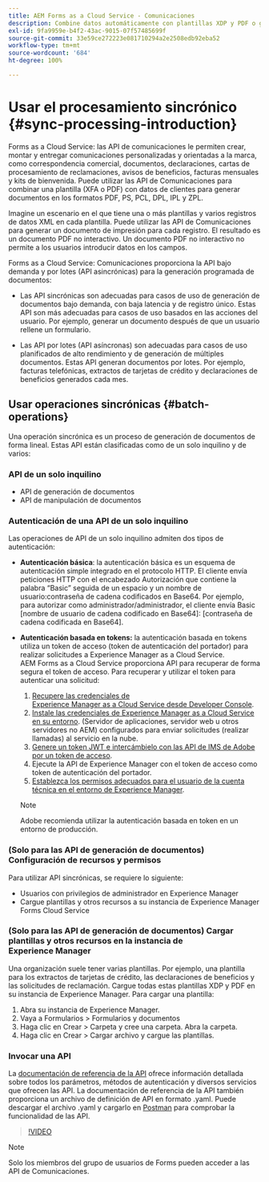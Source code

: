 ```yaml
---
title: AEM Forms as a Cloud Service - Comunicaciones
description: Combine datos automáticamente con plantillas XDP y PDF o genere salidas en formato PCL, ZPL y PostScript
exl-id: 9fa9959e-b4f2-43ac-9015-07f57485699f
source-git-commit: 33e59ce272223e081710294a2e2508edb92eba52
workflow-type: tm+mt
source-wordcount: '684'
ht-degree: 100%

---
```



# Usar el procesamiento sincrónico {#sync-processing-introduction}

Forms as a Cloud Service: las API de comunicaciones le permiten crear, montar y entregar comunicaciones personalizadas y orientadas a la marca, como correspondencia comercial, documentos, declaraciones, cartas de procesamiento de reclamaciones, avisos de beneficios, facturas mensuales y kits de bienvenida. Puede utilizar las API de Comunicaciones para combinar una plantilla (XFA o PDF) con datos de clientes para generar documentos en los formatos PDF, PS, PCL, DPL, IPL y ZPL.

Imagine un escenario en el que tiene una o más plantillas y varios registros de datos XML en cada plantilla. Puede utilizar las API de Comunicaciones para generar un documento de impresión para cada registro. <!-- You can also combine the records into a single document. --> El resultado es un documento PDF no interactivo. Un documento PDF no interactivo no permite a los usuarios introducir datos en los campos.

Forms as a Cloud Service: Comunicaciones proporciona la API bajo demanda y por lotes (API asincrónicas) para la generación programada de documentos:

* Las API sincrónicas son adecuadas para casos de uso de generación de documentos bajo demanda, con baja latencia y de registro único. Estas API son más adecuadas para casos de uso basados en las acciones del usuario. Por ejemplo, generar un documento después de que un usuario rellene un formulario.

* Las API por lotes (API asíncronas) son adecuadas para casos de uso planificados de alto rendimiento y de generación de múltiples documentos. Estas API generan documentos por lotes. Por ejemplo, facturas telefónicas, extractos de tarjetas de crédito y declaraciones de beneficios generados cada mes.

## Usar operaciones sincrónicas {#batch-operations}

Una operación sincrónica es un proceso de generación de documentos de forma lineal. Estas API están clasificadas como de un solo inquilino y de varios:

### API de un solo inquilino

* API de generación de documentos
* API de manipulación de documentos

<!-- 
### Multi-tenant APIs

* Document utility APIs -->


### Autenticación de una API de un solo inquilino

Las operaciones de API de un solo inquilino admiten dos tipos de autenticación:

* **Autenticación básica**: la autenticación básica es un esquema de autenticación simple integrado en el protocolo HTTP. El cliente envía peticiones HTTP con el encabezado Autorización que contiene la palabra “Basic” seguida de un espacio y un nombre de usuario:contraseña de cadena codificados en Base64. Por ejemplo, para autorizar como administrador/administrador, el cliente envía Basic [nombre de usuario de cadena codificado en Base64]: [contraseña de cadena codificada en Base64].

* **Autenticación basada en tokens:** la autenticación basada en tokens utiliza un token de acceso (token de autenticación del portador) para realizar solicitudes a Experience Manager as a Cloud Service. AEM Forms as a Cloud Service proporciona API para recuperar de forma segura el token de acceso. Para recuperar y utilizar el token para autenticar una solicitud:

   1. [Recupere las credenciales de Experience Manager as a Cloud Service desde Developer Console](https://experienceleague.adobe.com/docs/experience-manager-learn/getting-started-with-aem-headless/authentication/service-credentials.html?lang=es).
   1. [Instale las credenciales de Experience Manager as a Cloud Service en su entorno](https://experienceleague.adobe.com/docs/experience-manager-learn/getting-started-with-aem-headless/authentication/service-credentials.html?lang=es). (Servidor de aplicaciones, servidor web u otros servidores no AEM) configurados para enviar solicitudes (realizar llamadas) al servicio en la nube.
   1. [Genere un token JWT e intercámbielo con las API de IMS de Adobe por un token de acceso](https://experienceleague.adobe.com/docs/experience-manager-learn/getting-started-with-aem-headless/authentication/service-credentials.html?lang=es).
   1. Ejecute la API de Experience Manager con el token de acceso como token de autenticación del portador.
   1. [Establezca los permisos adecuados para el usuario de la cuenta técnica en el entorno de Experience Manager](https://experienceleague.adobe.com/docs/experience-manager-learn/getting-started-with-aem-headless/authentication/service-credentials.html?lang=es#configuraci%C3%B3n-del-acceso-en-aem).

   >[!NOTE]
   >
   >Adobe recomienda utilizar la autenticación basada en token en un entorno de producción.

<!-- 

### Authenticate a multi-tenant API

#### Authentication Headers

Every inbound HTTP API call to the multi-tenant API must contain these three headers:


* `x-api-key`
* `x-gw-ims-org-id`
* `Authorization`

The values which should be sent in the `x-api-key` and `x-gw-ims-org-id` headers are provided in the Credentials details screen in the [Adobe Developer Console](https://developer.adobe.com/console). The value of the `x-api-key` header is the Client ID and the value for the `x-gw-ims-org-id` header is the Organization ID.

#### Configure Adobe Developer console to generate an access token

To set up authentication APIs, create a project in Adobe Developer Console and add Communication APIs to the project on Adobe Developer Console. The integration generates API Key, Client Secret, Payload (JWT):

1. Contact you Adobe Developer Console administrator. Ask the administrator to add as a developer.
1. Log in to `https://developer.adobe.com/console/`. Use your developer account that your administrator has provisioned to log in to Adobe Developer Console.
1. Select your organization from the top-right corner. If you do not know your organization, contact your administrator.
1. Tap **[!UICONTROL Create new project]**. A screen to get started with your new project appears. Tap **[!UICONTROL Add API]**. A screen with list of all the APIs enabled for your account appears.
1. Select **[!UICONTROL AEM Forms - Communications]** and tap **[!UICONTROL Next]**. A screen to configure the API appears.
1. Select **[!UICONTROL OPTION 1 Generate a key pair]** and tap **[!UICONTROL Generate keypair]**. It creates and downloads the configuration file. The downloaded configuration file contains all your app settings, along with the only copy of your private key. Adobe does not record your private key, make sure to securely store the downloaded file. Tap **[!UICONTROL Next]**.
1. Select **[!UICONTROL Integrations - Cloud Service]** and tap **[!UICONTROL Save configured API]**. Tap **[!UICONTROL Service Account (JWT)]** to view the API Key, Client Secret, and other information required to access the APIs. You set to use the token to access the APIs.

#### Programmatically generate and use an access token

To programmatically generate an access token, generate a JSON Web Token (JWT) and exchange it with the Adobe Identity Management Service (IMS) for an access token.

Use the following keys, referred to as claims, to construct JWT JSON object:


* `exp`- the requested expiration of the access token, expressed as a number of seconds since January 1, 1970 GMT. For most use cases, this is a relatively small value. For example, 5 minutes, for five minutes from now, this value should be 1670923791.
* `iss` - the Organization ID from the Adobe Developer Console project, in the format org_ident@AdobeOrg.
* `sub` - the Technical Account ID from the Adobe Developer Console integration, in the format: id@techacct.adobe.com.
* `aud` - the Client ID from the Adobe Developer Console integration prepended with `https://ims-na1.adobelogin.com/c/`.
* `https://ims-na1-stg1.adobelogin.com/s/ent_aemforms_docprocessing` - set to the literal value `true`

This JSON object must be then base64 encoded and signed using the private key for the project. Finally, the encoded value is sent in the body of a POST request to `https://ims-na1.adobelogin.com/ims/exchange/jwt` along with the Client ID and Client Secret for the project.

##### Example

```JSON

    ========================= REQUEST ==========================
    POST https://ims-na1.adobelogin.com/ims/exchange/jwt
    -------------------------- body ----------------------------
    client_id={myClientId}&client_secret={myClientSecret}&jwt_token={myJSONWebToken}
    ------------------------- headers --------------------------
    Content-Type: application/x-www-form-urlencoded
    Cache-Control: no-cache

```

#### Language Support for JWT

While it is possible to do the entire JWT generation and exchange process in custom code, it is more common to use a higher-level library to do so. A number of such libraries are listed on the [Adobe I/O JWT Documentation](https://developer.adobe.com/developer-console/docs/guides/authentication/JWT/).

-->

### (Solo para las API de generación de documentos) Configuración de recursos y permisos

Para utilizar API sincrónicas, se requiere lo siguiente:

* Usuarios con privilegios de administrador en Experience Manager
* Cargue plantillas y otros recursos a su instancia de Experience Manager Forms Cloud Service

### (Solo para las API de generación de documentos) Cargar plantillas y otros recursos en la instancia de Experience Manager

Una organización suele tener varias plantillas. Por ejemplo, una plantilla para los extractos de tarjetas de crédito, las declaraciones de beneficios y las solicitudes de reclamación. Cargue todas estas plantillas XDP y PDF en su instancia de Experience Manager. Para cargar una plantilla:

1. Abra su instancia de Experience Manager.
1. Vaya a Formularios > Formularios y documentos
1. Haga clic en Crear > Carpeta y cree una carpeta. Abra la carpeta.
1. Haga clic en Crear > Cargar archivo y cargue las plantillas.

### Invocar una API

La [documentación de referencia de la API](https://developer.adobe.com/experience-manager-forms-cloud-service-developer-reference/) ofrece información detallada sobre todos los parámetros, métodos de autenticación y diversos servicios que ofrecen las API. La documentación de referencia de la API también proporciona un archivo de definición de API en formato .yaml. Puede descargar el archivo .yaml y cargarlo en [Postman](https://www.postman.com/) para comprobar la funcionalidad de las API.

>[!VIDEO](https://video.tv.adobe.com/v/335771)

>[!NOTE]
>
>Solo los miembros del grupo de usuarios de Forms pueden acceder a las API de Comunicaciones.
